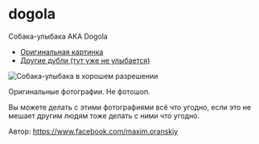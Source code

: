 # dogola
Собака-улыбака AKA Dogola 

* [Оригинальная картинка](https://github.com/sdfsdhgjkbmnmxc/dogola/blob/master/dogola.jpg)
* [Другие дубли (тут уже не улыбается)](https://github.com/sdfsdhgjkbmnmxc/dogola/tree/master/etc)

![Собака-улыбака в хорошем разрешении](https://github.com/sdfsdhgjkbmnmxc/dogola/blob/master/dogola.jpg)

Оригинальные фотографии. Не фотошоп.

Вы можете делать с этими фотографиями всё что угодно, если это не мешает другим людям тоже делать с ними что угодно.

Автор: https://www.facebook.com/maxim.oranskiy
